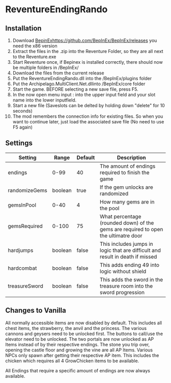 # ReventureEndingRando

## Installation
1. Download [BepinEx](https://github.com/BepInEx/BepInEx/releases)https://github.com/BepInEx/BepInEx/releases you need the x86 version
2. Extract the files in the .zip into the Reventure Folder, so they are all next to the Reventure.exe
3. Start Reventure once, if Bepinex is installed correctly, there should now be multiple folders in /BepInEx/
4. Download the files from the current release
5. Put the ReventureEndingRando.dll into the /BepInEx/plugins folder
6. Put the Archipelago.MultiClient.Net.dllinto /BepInEx/core folder
7. Start the game. BEFORE selecting a new save file, press F5.
8. In the now open menu input <host>:<port> into the upper input field and your slot name into the lower inputfield.
9. Start a new file (Saveslots can be delted by holding down "delete" for 10 seconds)
10. The mod remembers the connection info for existing files. So when you want to continue later, just load the associated save file (No need to use F5 again)

## Settings
| Setting      | Range   | Default | Description                              |
|--------------|---------|---------|------------------------------------------|
|endings       | 0-99    | 40      |The amount of endings required to finish the game|
|randomizeGems | boolean | true    |If the gem unlocks are randomized|
|gemsInPool    | 0-40    | 4       |How many gems are in the pool|
|gemsRequired  | 0-100   | 75      |What percentage (rounded down) of the gems are required to open the ultimatre door|
|hardjumps     | boolean | false   |This includes jumps in logic that are difficult and result in death if missed|
|hardcombat    | boolean | false   |This adds ending 49 into logic without shield|
|treasureSword | boolean | false   |This adds the sword in the treasure room into the sword progression|


## Changes to Vanilla
All normally accessible items are now disabled by default. This includes all chest items, the strawberry, the anvil and the princess.
The various cannons and geysers need to be unlocked first.
The buttons to call/use the elevator need to be unlocked.
The two portals are now unlocked as AP Items instead of by their respective endings.
The stone you trip over, opening the castle floor and growing the vine are all AP Items.
Various NPCs only spawn after getting their respective AP item. This includes the chicken which requires all 4 GrowChicken items to be available.

All Endings that require a specific amount of endings are now always available.
